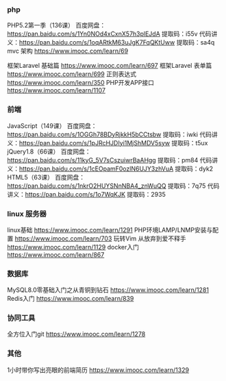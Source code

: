 ### php
PHP5.2第一季（136课）
百度网盘：https://pan.baidu.com/s/1Yn0NOd4xCxnX57h3plEJdA 提取码：i55v
代码讲义：https://pan.baidu.com/s/1oqARtkM63uJgK7FqQKtUww 提取码：sa4q
mvc 架构
https://www.imooc.com/learn/69

框架Laravel 基础篇
https://www.imooc.com/learn/697
框架Laravel 表单篇
https://www.imooc.com/learn/699
正则表达式
https://www.imooc.com/learn/350
PHP开发APP接口
https://www.imooc.com/learn/1107


### 前端
JavaScript（149课）
百度网盘：https://pan.baidu.com/s/1OGGh78BDyRjkkH5bCCtsbw 提取码：iwki
代码讲义：https://pan.baidu.com/s/1pJRcHJDIyi1MjShMDV5syw 提取码：t5ux
jQuery1.8（66课）
百度网盘：https://pan.baidu.com/s/11kyG_5V7sCszuiwrBaAHgg 提取码：pm84
代码讲义：https://pan.baidu.com/s/1cEOpamF0ozlN6UJY3zhVuA 提取码：dyk2
HTML5（63课）
百度网盘：https://pan.baidu.com/s/1nkrO2HUYSNnNBA4_znWuQQ 提取码：7q75
代码讲义：https://pan.baidu.com/s/1o7WqKJK 提取码：2935

### linux 服务器
linux基础
https://www.imooc.com/learn/1291
PHP环境LAMP/LNMP安装与配置
https://www.imooc.com/learn/703
玩转Vim 从放弃到爱不释手
https://www.imooc.com/learn/1129
docker入门
https://www.imooc.com/learn/867


### 数据库
MySQL8.0零基础入门之从青铜到钻石
https://www.imooc.com/learn/1281
Redis入门
https://www.imooc.com/learn/839

### 协同工具
全方位入门git
https://www.imooc.com/learn/1278

### 其他
1小时带你写出亮眼的前端简历
https://www.imooc.com/learn/1329
